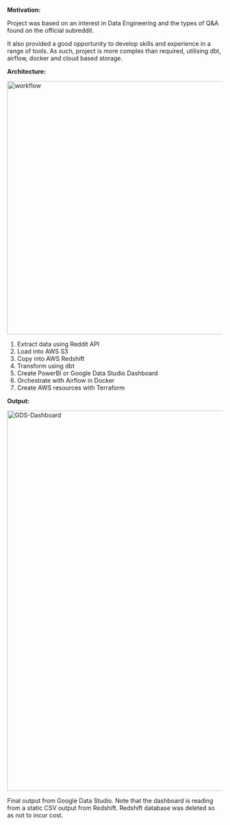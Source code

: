 **Motivation:**

Project was based on an interest in Data Engineering and the types of Q&A found on the official subreddit.

It also provided a good opportunity to develop skills and experience in a range of tools. As such, project is more complex than required, utilising dbt, airflow, docker and cloud based storage.

**Architecture:**

<img width="592" alt="workflow" src="https://github.com/Usama8H/Reddit_Pipeline/assets/147407087/8f07bce1-513f-4cb6-a212-206e24690f6f">

1. Extract data using Reddit API
2. Load into AWS S3
3. Copy into AWS Redshift
4. Transform using dbt
5. Create PowerBI or Google Data Studio Dashboard
6. Orchestrate with Airflow in Docker
7. Create AWS resources with Terraform

**Output:**

<img width="889" alt="GDS-Dashboard" src="https://github.com/Usama8H/Reddit_Pipeline/assets/147407087/21f3b64b-327f-404c-af6b-0fe4c5df05d5">

Final output from Google Data Studio. Note that the dashboard is reading from a static CSV output from Redshift. Redshift database was deleted so as not to incur cost.
